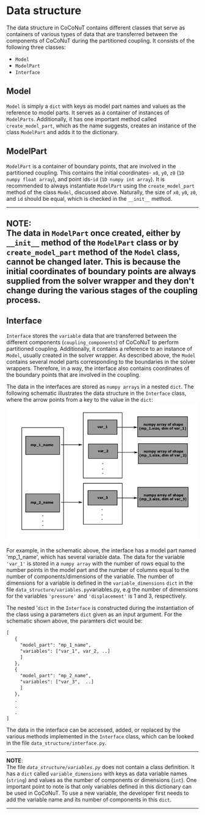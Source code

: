# Data structure
The data structure in CoCoNuT contains different classes that serve as 
containers of various types of data that are transferred between the 
components of CoCoNuT during the partitioned coupling. It consists of 
the following three classes:

-  `Model`
-  `ModelPart`
-  `Interface`

## Model
`Model` is simply a `dict` with keys as model part names and values as the 
reference to model parts. It serves as a container of instances of 
`ModelParts`. Additionally, it has one important method called 
`create_model_part`, which as the name suggests, creates an instance of the 
class `ModelPart` and adds it to the dictionary.

## ModelPart
`ModelPart` is a container of boundary points, that are involved in the 
partitioned coupling. This contains the initial coordinates- 
`x0`, `y0`, `z0` (`1D numpy float array`), and point ids-`id` 
(`1D numpy int array`). It is recommended to always instantiate `ModelPart` 
using the `create_model_part` method of the class `Model`, discussed above. 
Naturally, the size of `x0`, `y0`, `z0`, and  `id` should be equal, which is 
checked in the `__init__` method.

---
**NOTE**:<br>
The data in `ModelPart` once created, either by `__init__` method of 
the `ModelPart` class or by `create_model_part` method of the `Model` class, 
cannot be changed later. This is because the initial coordinates of boundary 
points are always supplied from the solver wrapper and they don't change during the various stages of the coupling process. 
--- 

## Interface

`Interface` stores the `variable` data that are transferred between the 
different components (`coupling_components`) of CoCoNuT to perform partitioned
 coupling. Additionally, it contains a reference to an instance of `Model`, 
 usually created in the solver wrapper. As described above, the `Model` contains 
several model parts corresponding to the boundaries in the solver wrappers. 
Therefore, in a way, the interface also contains coordinates of the boundary 
points that are involved in the coupling. <br>

The data in the interfaces are stored as `numpy arrays` in a nested `dict`. 
The following schematic illustrates the data structure in the 
`Interface` class, where the arrow points from a key to the value in the 
`dict`:<br>
![Fig](images/interface_data.png "Data in Interface class")

For example, in the schematic above, the interface has a model part named 
'mp_1_name', which has several variable data. The data for the variable `'var_1'` is stored in a `numpy array` with the number of rows equal to the number points in the model part and the number of columns equal to the number of components/dimensions of the variable. The number of dimensions for a variable 
is defined in the `variable_dimensions` `dict` in the file 
`data_structure/variables.py`variables.py, e.g the number of dimensions for the variables 
`'pressure'` and `'displacement'` is 1 and 3, respectively. <br>

The nested '`dict` in the `Interface` is constructed during the instantiation
 of the class using a parameters `dict` given as an input argument. For the 
 schematic shown above, the paramters dict would be:<br>
 ````
 [
    {
      "model_part": "mp_1_name",
      "variables": ["var_1", var_2, ..]
      ]
    },
    {
      "model_part": "mp_2_name",
      "variables": ["var_3",  ..]
      ]
    },
    .
    .
    .
 ]
 ````
The data in the interface can be accessed, added, or replaced by the various 
methods implemented in the `Interface` class, which can be looked in the file 
`data_structure/interface.py`. 



---
**NOTE**:<br>
The file *`data_structure/variables.py`* does not contain a class definition. 
It has a `dict` called `variable_dimensions` with keys as data 
variable names (`string`) and values as the number of components or dimensions 
(`int`). One important point to note is that only variables defined in this 
dictionary can be used in CoCoNuT. To use a new variable, the developer first 
needs to add the variable name and its number of components in this `dict`.

---